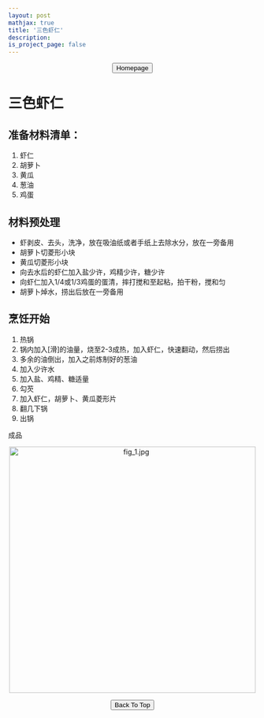 ```yaml
---
layout: post
mathjax: true
title: '三色虾仁'
description: 
is_project_page: false
---
```



<p style="text-align:center;">
<button type="button" onclick="window.location.href='index.html';">Homepage</button>
</p>

# 三色虾仁
## 准备材料清单：
1. 虾仁
2. 胡萝卜
3. 黄瓜
4. 葱油
5. 鸡蛋

## 材料预处理
- 虾剥皮、去头，洗净，放在吸油纸或者手纸上去除水分，放在一旁备用
- 胡萝卜切菱形小块
- 黄瓜切菱形小块
- 向去水后的虾仁加入盐少许，鸡精少许，糖少许
- 向虾仁加入1/4或1/3鸡蛋的蛋清，摔打搅和至起粘，拍干粉，搅和匀
- 胡萝卜焯水，捞出后放在一旁备用

## 烹饪开始
1. 热锅
2. 锅内加入[滑]的油量，烧至2-3成热，加入虾仁，快速翻动，然后捞出
3. 多余的油倒出，加入之前炼制好的葱油
4. 加入少许水
5. 加入盐、鸡精、糖适量
6. 勾芡
7. 加入虾仁，胡萝卜、黄瓜菱形片
8. 翻几下锅
9. 出锅

成品
<p align="center">
    <img src="https://drive.google.com/uc?export=view&id=1mamLLI2y3ZXJTpCsAcMRJVFwDDClFPHZ" alt="fig_1.jpg" width="500">
</p>

<p style="text-align:center;">
<button type="button" onclick="window.location.href='#top';">Back To Top</button>
<p>
